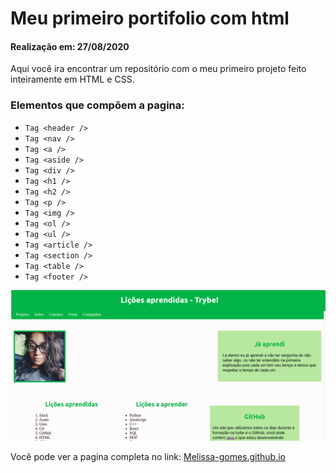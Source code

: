 # Meu primeiro portifolio com html

#### Realização em: 27/08/2020

Aqui você ira encontrar um repositório com o meu primeiro projeto feito inteiramente em HTML e CSS.

### Elementos que compõem a pagina:

 * `Tag <header />`
 * `Tag <nav />`
 * `Tag <a />`
 * `Tag <aside />`
 * `Tag <div />`
 * `Tag <h1 />`
 * `Tag <h2 />`
 * `Tag <p />`
 * `Tag <img />`
 * `Tag <ol />`
 * `Tag <ul />`
 * `Tag <article />`
 * `Tag <section />`
 * `Tag <table />`
 * `Tag <footer />`

![print](./print.png)


Você pode ver a pagina completa no link: [Melissa-gomes.github.io](https://Melissa-gomes.github.io)
